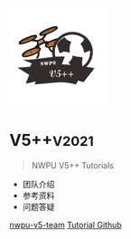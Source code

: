<!-- _coverpage.md -->

![logo](resource/logo/V5++-logo-alpha.png)

# V5++<small>V2021</small>

> NWPU V5++ Tutorials

- 团队介绍
- 参考资料
- 问题答疑

[nwpu-v5-team](https://github.com/nwpu-v5-team)
[Tutorial Github](https://github.com/npuv5pp/V5Tutorial)


